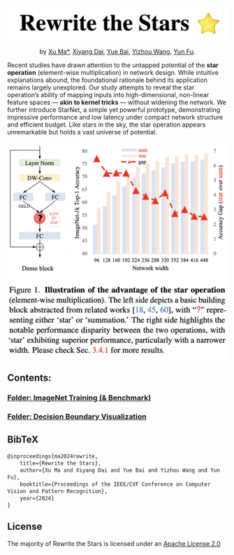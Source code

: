 <div align="center">

<a href="">
<img width="600" alt="image" src="images/title.png">
</a>


by [Xu Ma*](https://ma-xu.github.io/), [Xiyang Dai](https://sites.google.com/site/xiyangdai/), 
[Yue Bai](https://yueb17.github.io/), [Yizhou Wang](https://wyzjack.github.io/), [Yun Fu](http://www1.ece.neu.edu/~yunfu/). 

</div>

Recent studies have drawn attention to the untapped potential of the **star operation** (element-wise multiplication) in network design. 
While intuitive explanations abound, the foundational rationale behind its application remains largely unexplored. 
Our study attempts to reveal the star operation’s ability of mapping inputs into high-dimensional, non-linear feature spaces — **akin to kernel tricks** — without widening the network. 
We further introduce StarNet, a simple yet powerful prototype, demonstrating impressive performance and low latency under compact network structure and efficient budget. 
Like stars in the sky, the star operation appears unremarkable but holds a vast universe of potential.


<div align="center">
  <img src="images/teaser.png" width="600px">
</div>


## Contents:

### [Folder: ImageNet Training (& Benchmark)](imagenet/)

### [Folder: Decision Boundary Visualization](2D_visual/)



## BibTeX

    @inproceedings{ma2024rewrite,
        title={Rewrite the Stars},
        author={Xu Ma and Xiyang Dai and Yue Bai and Yizhou Wang and Yun Fu},
        booktitle={Proceedings of the IEEE/CVF Conference on Computer Vision and Pattern Recognition},
        year={2024}
    }

## License
The majority of Rewrite the Stars is licensed under an [Apache License 2.0](https://github.com/ma-xu/Rewrite-the-Stars/blob/main/LICENSE)



